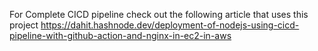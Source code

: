 For Complete CICD pipeline check out the following article that uses this project
https://dahit.hashnode.dev/deployment-of-nodejs-using-cicd-pipeline-with-github-action-and-nginx-in-ec2-in-aws
